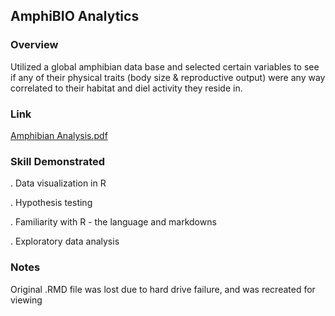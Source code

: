 ## AmphiBIO Analytics
###  Overview 
Utilized a global amphibian data base and selected certain variables to see if any of their physical traits (body size & reproductive output) were any way correlated to their habitat and diel activity they reside in. 

### Link
[Amphibian Analysis.pdf](https://github.com/kekevin12/Statistical-Analysis-in-R---AmphiBIO/blob/main/Amphibian%20Analysis.pdf)

### Skill Demonstrated 
. Data visualization in R 

. Hypothesis testing 

. Familiarity with R - the language and markdowns 

. Exploratory data analysis

### Notes
Original .RMD file was lost due to hard drive failure, and was recreated for viewing
